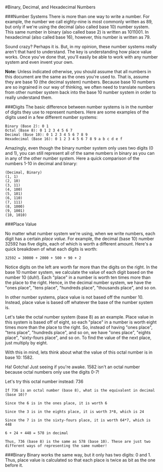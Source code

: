 #Binary, Decimal, and Hexadecimal Numbers

###Number Systems
There is more than one way to write a number. For example, the number we call eighty-nine is most commonly written as 89, but only if we're using the decimal (also called base 10) number system. This same number in binary (also called base 2) is written as 1011001. In hexadecimal (also called base 16), however, this number is written as 79.

Sound crazy? Perhaps it is. But, in my opinion, these number systems really aren't that hard to understand. The key is understanding how place value works. Once you've done that, you'll easily be able to work with any number system and even invent your own.

**Note:** Unless indicated otherwise, you should assume that all numbers in this document are the same as the ones you're used to. That is, assume they are base 10 (the decimal system) numbers. Because base 10 numbers are so ingrained in our way of thinking, we often need to translate numbers from other number system back into the base 10 number system in order to really understand them.

###Digits
The basic difference between number systems is in the number of digits they use to represent numbers. Here are some examples of the digits used in a few different number systems:

```
Binary (Base 2): 0 1
Octal (Base 8): 0 1 2 3 4 5 6 7
Decimal (Base 10): 0 1 2 3 4 5 6 7 8 9
Hexadecimal (Base 16): 0 1 2 3 4 5 6 7 8 9 a b c d e f
```

Amazingly, even though the binary number system only uses two digits (0 and 1), you can still represent all of the same numbers in binary as you can in any of the other number system. Here a quick comparison of the numbers 1-10 in decimal and binary:

```
(Decimal, Binary)
(1, 1)
(2, 10)
(3, 11)
(4, 100)
(5, 101)
(6, 110)
(7, 111)
(8, 1000)
(9, 1001)
(10, 1010)
```

###Place Value

No matter what number system we're using, when we write numbers, each digit has a certain *place value*. For example, the decimal (base 10) number 32592 has five digits, each of which is worth a different amount. Here's a quick breakdown of what each digits is worth:

```
32592 = 30000 + 2000 + 500 + 90 + 2
```

Notice digits on the left are worth far more than the digits on the right. In the base 10 number system, we calculate the value of each digit based on the number 10 (duh!). Each "place" in a number is worth ten times more than the place to the right. Hence, in the decimal number system, we have the "ones place", "tens place", "hundreds place", "thousands place", and so on.

In other number systems, place value is not based off the number 10. Instead, place value is based off whatever the base of the number system is.

Let's take the octal number system (base 8) as an example. Place value in this system is based off of eight, so each "place" in a number is worth eight times more than the place to the right. So, instead of having "ones place", "tens place", "hundreds place", and so on, we have "ones place", "eights place", "sixty-fours place", and so on. To find the value of the next place, just multiply by eight.

With this in mind, lets think about what the value of this octal number is in base 10: 1582.

Ha! Gotcha! Just seeing if you're awake. 1582 isn't an octal number because octal numbers only use the digits 0-7! 

Let's try this octal number instead: 736

```
If 736 is an octal number (base 8), what is the equivalent in decimal (base 10)?

Since the 6 is in the ones place, it is worth 6

Since the 3 is in the eights place, it is worth 3*8, which is 24

Since the 7 is in the sixty-fours place, it is worth 64*7, which is 448

6 + 24 + 448 = 578 in decimal

Thus, 736 (base 8) is the same as 578 (base 10). These are just two different ways of representing the same number!
```

###Binary
Binary works the same way, but it only has two digits: 0 and 1. Thus, place value is calculated so that each place is twice as bit as the one before it.
